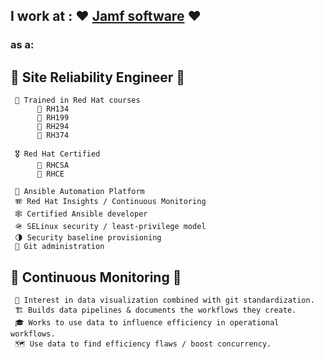 ## I work at : ❤️ [Jamf software](https://jamf.com) ❤️ 

### as a:

## 🔧 **Site Reliability Engineer** 🔧
     🏢 Trained in Red Hat courses
          🔖 RH134
          🔖 RH199
          🔖 RH294
          🔖 RH374
          
     🎖️ Red Hat Certified
          🧧 RHCSA
          🧧 RHCE
          
     🗼 Ansible Automation Platform
     🪗 Red Hat Insights / Continuous Monitoring 
     🕸️ Certified Ansible developer
     🪖 SELinux security / least-privilege model
     🌗 Security baseline provisioning
     🚿 Git administration
     
## 🔭 Continuous Monitoring 🔭
     🧵 Interest in data visualization combined with git standardization.
     🏗️ Builds data pipelines & documents the workflows they create. 
     🎓 Works to use data to influence efficiency in operational workflows. 
     🗺️ Use data to find efficiency flaws / boost concurrency.
